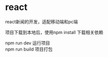 # react
react新闻的开发，适配移动端和pc端

项目下载到本地后，使用npm  install 下载相关依赖

npm run dev  运行项目  
npm run build  项目打包
